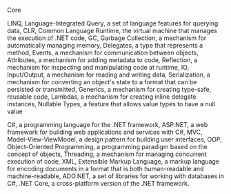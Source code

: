 Core


LINQ, Language-Integrated Query, a set of language features for querying data,
CLR, Common Language Runtime, the virtual machine that manages the execution of .NET code,
GC, Garbage Collection, a mechanism for automatically managing memory,
Delegates, a type that represents a method,
Events, a mechanism for communication between objects,
Attributes, a mechanism for adding metadata to code,
Reflection, a mechanism for inspecting and manipulating code at runtime,
IO, Input/Output, a mechanism for reading and writing data,
Serialization, a mechanism for converting an object's state to a format that can be persisted or transmitted,
Generics, a mechanism for creating type-safe, reusable code,
Lambdas, a mechanism for creating inline delegate instances,
Nullable Types, a feature that allows value types to have a null value

C#, a programming language for the .NET framework,
ASP.NET, a web framework for building web applications and services with C#,
MVC, Model-View-ViewModel, a design pattern for building user interfaces,
OOP, Object-Oriented Programming, a programming paradigm based on the concept of objects,
Threading, a mechanism for managing concurrent execution of code,
XML, Extensible Markup Language, a markup language for encoding documents in a format that is both human-readable and machine-readable,
ADO.NET, a set of libraries for working with databases in C#,
.NET Core, a cross-platform version of the .NET framework.

